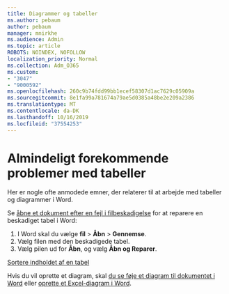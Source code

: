 ```yaml
---
title: Diagrammer og tabeller
ms.author: pebaum
author: pebaum
manager: mnirkhe
ms.audience: Admin
ms.topic: article
ROBOTS: NOINDEX, NOFOLLOW
localization_priority: Normal
ms.collection: Adm_O365
ms.custom:
- "3047"
- "9000592"
ms.openlocfilehash: 260c9b74fdd99bb1ecef58307d1ac7629c05909a
ms.sourcegitcommit: 8e1fa99a781674a79ae5d0385a48be2e209a2386
ms.translationtype: MT
ms.contentlocale: da-DK
ms.lasthandoff: 10/16/2019
ms.locfileid: "37554253"
---
```

# <a name="common-issues-with-tables"></a>Almindeligt forekommende problemer med tabeller 

Her er nogle ofte anmodede emner, der relaterer til at arbejde med tabeller og diagrammer i Word.

Se [åbne et dokument efter en fejl i filbeskadigelse](https://support.office.com/article/47df9d48-2165-4411-a699-1786ac734bc3) for at reparere en beskadiget tabel i Word:

 1. I Word skal du vælge **fil** > **Åbn** > **Gennemse**.
 2. Vælg filen med den beskadigede tabel.
 3. Vælg pilen ud for **Åbn**, og vælg **Åbn og Reparer**.

[Sortere indholdet af en tabel](https://support.office.com/article/F8392477-4613-49CD-ABA6-7C2E48F1D91F)

Hvis du vil oprette et diagram, skal [du se føje et diagram til dokumentet i Word](https://support.office.com/article/ff48e3eb-5e04-4368-a39e-20df7c798932) eller [oprette et Excel-diagram i Word](https://support.office.com/article/11A7D2F0-4487-4A9B-BBC6-D50916CD4A57).